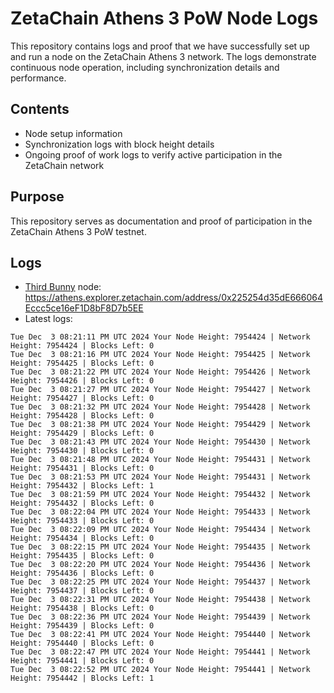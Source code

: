 # ZetaChain Athens 3 PoW Node Logs
This repository contains logs and proof that we have successfully set up and run a node on the ZetaChain Athens 3 network. The logs demonstrate continuous node operation, including synchronization details and performance.

## Contents
- Node setup information
- Synchronization logs with block height details
- Ongoing proof of work logs to verify active participation in the ZetaChain network

## Purpose
This repository serves as documentation and proof of participation in the ZetaChain Athens 3 PoW testnet.

## Logs

- [Third Bunny](https://thirdbunny.xyz/) node: https://athens.explorer.zetachain.com/address/0x225254d35dE666064Eccc5ce16eF1D8bF8D7b5EE
- Latest logs:
```
Tue Dec  3 08:21:11 PM UTC 2024 Your Node Height: 7954424 | Network Height: 7954424 | Blocks Left: 0
Tue Dec  3 08:21:16 PM UTC 2024 Your Node Height: 7954425 | Network Height: 7954425 | Blocks Left: 0
Tue Dec  3 08:21:22 PM UTC 2024 Your Node Height: 7954426 | Network Height: 7954426 | Blocks Left: 0
Tue Dec  3 08:21:27 PM UTC 2024 Your Node Height: 7954427 | Network Height: 7954427 | Blocks Left: 0
Tue Dec  3 08:21:32 PM UTC 2024 Your Node Height: 7954428 | Network Height: 7954428 | Blocks Left: 0
Tue Dec  3 08:21:38 PM UTC 2024 Your Node Height: 7954429 | Network Height: 7954429 | Blocks Left: 0
Tue Dec  3 08:21:43 PM UTC 2024 Your Node Height: 7954430 | Network Height: 7954430 | Blocks Left: 0
Tue Dec  3 08:21:48 PM UTC 2024 Your Node Height: 7954431 | Network Height: 7954431 | Blocks Left: 0
Tue Dec  3 08:21:53 PM UTC 2024 Your Node Height: 7954431 | Network Height: 7954432 | Blocks Left: 1
Tue Dec  3 08:21:59 PM UTC 2024 Your Node Height: 7954432 | Network Height: 7954432 | Blocks Left: 0
Tue Dec  3 08:22:04 PM UTC 2024 Your Node Height: 7954433 | Network Height: 7954433 | Blocks Left: 0
Tue Dec  3 08:22:09 PM UTC 2024 Your Node Height: 7954434 | Network Height: 7954434 | Blocks Left: 0
Tue Dec  3 08:22:15 PM UTC 2024 Your Node Height: 7954435 | Network Height: 7954435 | Blocks Left: 0
Tue Dec  3 08:22:20 PM UTC 2024 Your Node Height: 7954436 | Network Height: 7954436 | Blocks Left: 0
Tue Dec  3 08:22:25 PM UTC 2024 Your Node Height: 7954437 | Network Height: 7954437 | Blocks Left: 0
Tue Dec  3 08:22:31 PM UTC 2024 Your Node Height: 7954438 | Network Height: 7954438 | Blocks Left: 0
Tue Dec  3 08:22:36 PM UTC 2024 Your Node Height: 7954439 | Network Height: 7954439 | Blocks Left: 0
Tue Dec  3 08:22:41 PM UTC 2024 Your Node Height: 7954440 | Network Height: 7954440 | Blocks Left: 0
Tue Dec  3 08:22:47 PM UTC 2024 Your Node Height: 7954441 | Network Height: 7954441 | Blocks Left: 0
Tue Dec  3 08:22:52 PM UTC 2024 Your Node Height: 7954441 | Network Height: 7954442 | Blocks Left: 1
```
